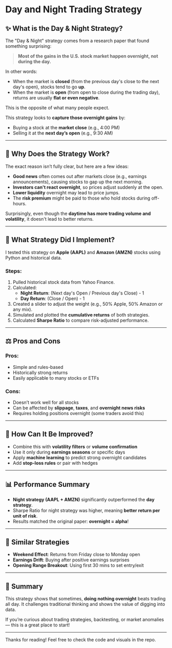 # Day and Night Trading Strategy
## ✨ What is the Day & Night Strategy?

The "Day & Night" strategy comes from a research paper that found something surprising:

> **Most of the gains in the U.S. stock market happen overnight, not during the day.**

In other words:
- When the market is **closed** (from the previous day's close to the next day's open), stocks tend to go **up**.
- When the market is **open** (from open to close during the trading day), returns are usually **flat or even negative**.

This is the opposite of what many people expect. 

This strategy looks to **capture those overnight gains** by:
- Buying a stock at the **market close** (e.g., 4:00 PM)
- Selling it at the **next day’s open** (e.g., 9:30 AM)

---

## 🚀 Why Does the Strategy Work?

The exact reason isn’t fully clear, but here are a few ideas:

- **Good news** often comes out after markets close (e.g., earnings announcements), causing stocks to gap up the next morning.
- **Investors can't react overnight**, so prices adjust suddenly at the open.
- **Lower liquidity** overnight may lead to price jumps.
- The **risk premium** might be paid to those who hold stocks during off-hours.

Surprisingly, even though the **daytime has more trading volume and volatility**, it doesn't lead to better returns.

---

## 🌌 What Strategy Did I Implement?

I tested this strategy on **Apple (AAPL)** and **Amazon (AMZN)** stocks using Python and historical data.

### Steps:
1. Pulled historical stock data from Yahoo Finance.
2. Calculated:
   - **Night Return**: (Next day's Open / Previous day's Close) - 1
   - **Day Return**: (Close / Open) - 1
3. Created a slider to adjust the weight (e.g., 50% Apple, 50% Amazon or any mix).
4. Simulated and plotted the **cumulative returns** of both strategies.
5. Calculated **Sharpe Ratio** to compare risk-adjusted performance.

---

## ⚖️ Pros and Cons

### Pros:
- Simple and rules-based
- Historically strong returns
- Easily applicable to many stocks or ETFs

### Cons:
- Doesn’t work well for all stocks
- Can be affected by **slippage**, **taxes**, and **overnight news risks**
- Requires holding positions overnight (some traders avoid this)

---

## 🙋 How Can It Be Improved?
- Combine this with **volatility filters** or **volume confirmation**
- Use it only during **earnings seasons** or specific days
- Apply **machine learning** to predict strong overnight candidates
- Add **stop-loss rules** or pair with hedges

---

## 📊 Performance Summary
- **Night strategy (AAPL + AMZN)** significantly outperformed the **day strategy**.
- Sharpe Ratio for night strategy was higher, meaning **better return per unit of risk**.
- Results matched the original paper: **overnight = alpha**!

---

## 📅 Similar Strategies
- **Weekend Effect**: Returns from Friday close to Monday open
- **Earnings Drift**: Buying after positive earnings surprises
- **Opening Range Breakout**: Using first 30 mins to set entry/exit

---

## 🚀 Summary
This strategy shows that sometimes, **doing nothing overnight** beats trading all day. It challenges traditional thinking and shows the value of digging into data.

If you’re curious about trading strategies, backtesting, or market anomalies — this is a great place to start!

---

Thanks for reading! Feel free to check the code and visuals in the repo.

